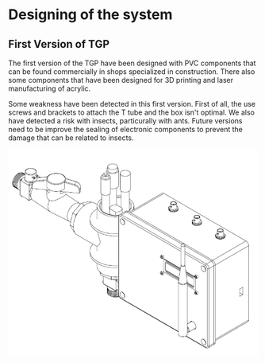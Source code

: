 # Designing of the system

## First Version of TGP

The first version of the TGP have been designed with PVC components that can be found commercially in shops specialized in construction. There also some
components that have been designed for 3D printing and laser manufacturing of acrylic. 

Some weakness have been detected in this first version. First of all, the use screws and brackets to attach the T tube and the box isn't optimal. We also 
have detected a risk with insects, particurally with ants. Future versions need to be improve the sealing of electronic components to prevent the damage that can 
be related to insects.

![plot](./tgp_cad.png)
